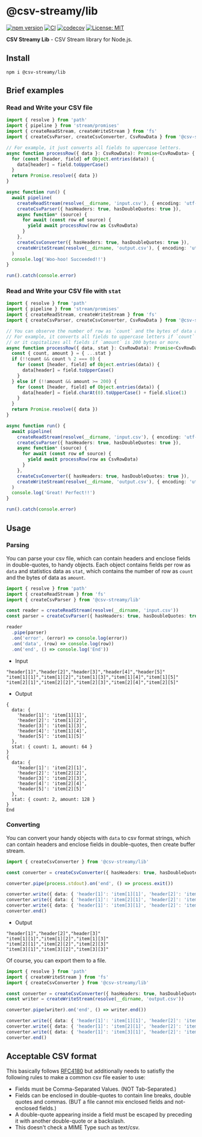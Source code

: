 # @csv-streamy/lib

[![npm version](https://badge.fury.io/js/@csv-streamy%2Flib.svg)](https://badge.fury.io/js/@csv-streamy%2Flib) [![CI](https://github.com/keidrun/csv-streamy/workflows/CI-lib/badge.svg)](https://github.com/keidrun/csv-streamy/actions/workflows/csv-streamy-lib.yml) [![codecov](https://codecov.io/gh/keidrun/csv-streamy/branch/main/graph/badge.svg?flag=csv-streamy-lib)](https://codecov.io/gh/keidrun/csv-streamy/tree/main/packages/csv-streamy-lib) [![License: MIT](https://img.shields.io/badge/License-MIT-yellow.svg)](https://opensource.org/licenses/MIT)

**CSV Streamy Lib** - CSV Stream library for Node.js.

## Install

```shell
npm i @csv-streamy/lib
```

## Brief examples

### Read and Write your CSV file

```typescript
import { resolve } from 'path'
import { pipeline } from 'stream/promises'
import { createReadStream, createWriteStream } from 'fs'
import { createCsvParser, createCsvConverter, CsvRowData } from '@csv-streamy/lib'

// For example, it just converts all fields to uppercase letters.
async function processRow({ data }: CsvRowData): Promise<CsvRowData> {
  for (const [header, field] of Object.entries(data)) {
    data[header] = field.toUpperCase()
  }
  return Promise.resolve({ data })
}

async function run() {
  await pipeline(
    createReadStream(resolve(__dirname, 'input.csv'), { encoding: 'utf-8' }),
    createCsvParser({ hasHeaders: true, hasDoubleQuotes: true }),
    async function* (source) {
      for await (const row of source) {
        yield await processRow(row as CsvRowData)
      }
    },
    createCsvConverter({ hasHeaders: true, hasDoubleQuotes: true }),
    createWriteStream(resolve(__dirname, 'output.csv'), { encoding: 'utf-8' }),
  )
  console.log('Woo-hoo! Succeeded!!')
}

run().catch(console.error)
```

### Read and Write your CSV file with `stat`

```typescript
import { resolve } from 'path'
import { pipeline } from 'stream/promises'
import { createReadStream, createWriteStream } from 'fs'
import { createCsvParser, createCsvConverter, CsvRowData } from '@csv-streamy/lib'

// You can observe the number of row as `count` and the bytes of data as `amount` in `stat`.
// For example, it converts all fields to uppercase letters if `count` is even
// or it capitalizes all fields if `amount` is 200 bytes or more.
async function processRow({ data, stat }: CsvRowData): Promise<CsvRowData> {
  const { count, amount } = { ...stat }
  if (!!count && count % 2 === 0) {
    for (const [header, field] of Object.entries(data)) {
      data[header] = field.toUpperCase()
    }
  } else if (!!amount && amount >= 200) {
    for (const [header, field] of Object.entries(data)) {
      data[header] = field.charAt(0).toUpperCase() + field.slice(1)
    }
  }
  return Promise.resolve({ data })
}

async function run() {
  await pipeline(
    createReadStream(resolve(__dirname, 'input.csv'), { encoding: 'utf-8' }),
    createCsvParser({ hasHeaders: true, hasDoubleQuotes: true }),
    async function* (source) {
      for await (const row of source) {
        yield await processRow(row as CsvRowData)
      }
    },
    createCsvConverter({ hasHeaders: true, hasDoubleQuotes: true }),
    createWriteStream(resolve(__dirname, 'output.csv'), { encoding: 'utf-8' }),
  )
  console.log('Great! Perfect!!')
}

run().catch(console.error)
```

## Usage

### Parsing

You can parse your csv file, which can contain headers and enclose fields in double-quotes, to handy objects.
Each object contains fields per row as `data` and statistics data as `stat`, which contains the number of row as `count` and the bytes of data as `amount`.

```typescript
import { resolve } from 'path'
import { createReadStream } from 'fs'
import { createCsvParser } from '@csv-streamy/lib'

const reader = createReadStream(resolve(__dirname, 'input.csv'))
const parser = createCsvParser({ hasHeaders: true, hasDoubleQuotes: true })

reader
  .pipe(parser)
  .on('error', (error) => console.log(error))
  .on('data', (row) => console.log(row))
  .on('end', () => console.log('End'))
```

- Input

```csv
"header[1]","header[2]","header[3]","header[4]","header[5]"
"item[1][1]","item[1][2]","item[1][3]","item[1][4]","item[1][5]"
"item[2][1]","item[2][2]","item[2][3]","item[2][4]","item[2][5]"
```

- Output

```shell
{
  data: {
    'header[1]': 'item[1][1]',
    'header[2]': 'item[1][2]',
    'header[3]': 'item[1][3]',
    'header[4]': 'item[1][4]',
    'header[5]': 'item[1][5]'
  },
  stat: { count: 1, amount: 64 }
}
{
  data: {
    'header[1]': 'item[2][1]',
    'header[2]': 'item[2][2]',
    'header[3]': 'item[2][3]',
    'header[4]': 'item[2][4]',
    'header[5]': 'item[2][5]'
  },
  stat: { count: 2, amount: 128 }
}
End
```

### Converting

You can convert your handy objects with `data` to csv format strings, which can contain headers and enclose fields in double-quotes, then create buffer stream.

```typescript
import { createCsvConverter } from '@csv-streamy/lib'

const converter = createCsvConverter({ hasHeaders: true, hasDoubleQuotes: true })

converter.pipe(process.stdout).on('end', () => process.exit())

converter.write({ data: { 'header[1]': 'item[1][1]', 'header[2]': 'item[1][2]', 'header[3]': 'item[1][3]' } })
converter.write({ data: { 'header[1]': 'item[2][1]', 'header[2]': 'item[2][2]', 'header[3]': 'item[2][3]' } })
converter.write({ data: { 'header[1]': 'item[3][1]', 'header[2]': 'item[3][2]', 'header[3]': 'item[3][3]' } })
converter.end()
```

- Output

```shell
"header[1]","header[2]","header[3]"
"item[1][1]","item[1][2]","item[1][3]"
"item[2][1]","item[2][2]","item[2][3]"
"item[3][1]","item[3][2]","item[3][3]"

```

Of course, you can export them to a file.

```typescript
import { resolve } from 'path'
import { createWriteStream } from 'fs'
import { createCsvConverter } from '@csv-streamy/lib'

const converter = createCsvConverter({ hasHeaders: true, hasDoubleQuotes: true })
const writer = createWriteStream(resolve(__dirname, 'output.csv'))

converter.pipe(writer).on('end', () => writer.end())

converter.write({ data: { 'header[1]': 'item[1][1]', 'header[2]': 'item[1][2]', 'header[3]': 'item[1][3]' } })
converter.write({ data: { 'header[1]': 'item[2][1]', 'header[2]': 'item[2][2]', 'header[3]': 'item[2][3]' } })
converter.write({ data: { 'header[1]': 'item[3][1]', 'header[2]': 'item[3][2]', 'header[3]': 'item[3][3]' } })
converter.end()
```

## Acceptable CSV format

This basically follows [RFC4180](https://datatracker.ietf.org/doc/html/rfc4180) but additionally needs to satisfly the following rules to make a common csv file easier to use:

- Fields must be Comma-Separated Values. (NOT Tab-Separated.)
- Fields can be enclosed in double-quotes to contain line breaks, double quotes and commas. (BUT a file cannot mix enclosed fields and not-enclosed fields.)
- A double-quote appearing inside a field must be escaped by preceding it with another double-quote or a backslash.
- This doesn't check a MIME Type such as text/csv.
